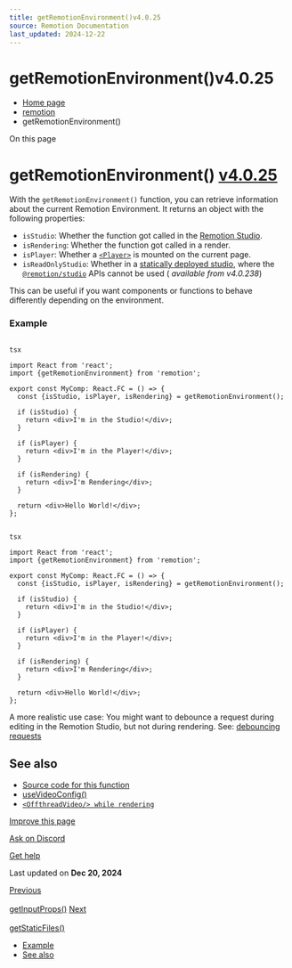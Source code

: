 ```yaml
---
title: getRemotionEnvironment()v4.0.25
source: Remotion Documentation
last_updated: 2024-12-22
---
```


# getRemotionEnvironment()v4.0.25

- [Home page](/)
- [remotion](/docs/remotion)
- getRemotionEnvironment()

On this page

# getRemotionEnvironment() [v4.0.25](https://github.com/remotion-dev/remotion/releases/v4.0.25)

With the `getRemotionEnvironment()` function, you can retrieve information about the current Remotion Environment.
It returns an object with the following properties:

- `isStudio`: Whether the function got called in the [Remotion Studio](/docs/cli/studio).
- `isRendering`: Whether the function got called in a render.
- `isPlayer`: Whether a [`<Player>`](/docs/player) is mounted on the current page.
- `isReadOnlyStudio`: Whether in a [statically deployed studio](https://www.remotion.dev/docs/studio/deploy-static), where the [`@remotion/studio`](/docs/studio/api) APIs cannot be used ( _available from v4.0.238_)

This can be useful if you want components or functions to behave differently depending on the environment.

### Example [​](\#example "Direct link to Example")

```

tsx

import React from 'react';
import {getRemotionEnvironment} from 'remotion';

export const MyComp: React.FC = () => {
  const {isStudio, isPlayer, isRendering} = getRemotionEnvironment();

  if (isStudio) {
    return <div>I'm in the Studio!</div>;
  }

  if (isPlayer) {
    return <div>I'm in the Player!</div>;
  }

  if (isRendering) {
    return <div>I'm Rendering</div>;
  }

  return <div>Hello World!</div>;
};
```

```

tsx

import React from 'react';
import {getRemotionEnvironment} from 'remotion';

export const MyComp: React.FC = () => {
  const {isStudio, isPlayer, isRendering} = getRemotionEnvironment();

  if (isStudio) {
    return <div>I'm in the Studio!</div>;
  }

  if (isPlayer) {
    return <div>I'm in the Player!</div>;
  }

  if (isRendering) {
    return <div>I'm Rendering</div>;
  }

  return <div>Hello World!</div>;
};
```

A more realistic use case: You might want to debounce a request during editing in the Remotion Studio, but not during rendering. See: [debouncing requests](/docs/data-fetching#debouncing-requests)

## See also [​](\#see-also "Direct link to See also")

- [Source code for this function](https://github.com/remotion-dev/remotion/blob/main/packages/core/src/get-remotion-environment.ts)
- [useVideoConfig()](/docs/use-video-config)
- [`<OffthreadVideo/> while rendering`](/docs/miscellaneous/snippets/offthread-video-while-rendering)

[Improve this page](https://github.com/remotion-dev/remotion/edit/main/packages/docs/docs/get-remotion-environment.mdx)

[Ask on Discord](https://remotion.dev/discord)

[Get help](/docs/get-help)

Last updated on **Dec 20, 2024**

[Previous\
\
getInputProps()](/docs/get-input-props) [Next\
\
getStaticFiles()](/docs/getstaticfiles)

- [Example](#example)
- [See also](#see-also)
